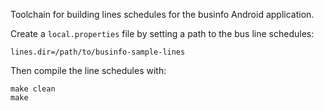 Toolchain for building lines schedules for the businfo Android application.

Create a `local.properties` file by setting a path to the bus line schedules:

    lines.dir=/path/to/businfo-sample-lines

Then compile the line schedules with:

    make clean
    make
